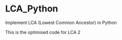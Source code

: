 # LCA_Python
Implement LCA (Lowest Common Ancestor) in Python

This is the optimised code for LCA 2
